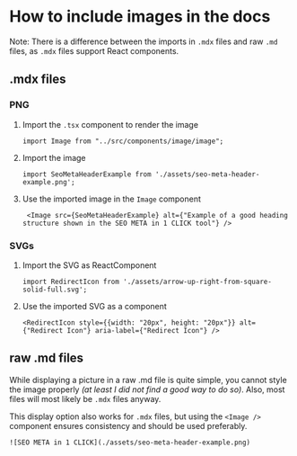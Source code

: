 # How to include images in the docs

Note: There is a difference between the imports in `.mdx` files and raw `.md` files, as `.mdx` files support React components. 

## .mdx files
### PNG
1. Import the `.tsx` component to render the image
   ```
   import Image from "../src/components/image/image";
   ```
2. Import the image
   ```
   import SeoMetaHeaderExample from './assets/seo-meta-header-example.png';
   ```
3. Use the imported image in the `Image` component
   ```
    <Image src={SeoMetaHeaderExample} alt={"Example of a good heading structure shown in the SEO META in 1 CLICK tool"} />
    ```
   
### SVGs
1. Import the SVG as ReactComponent
   ```
   import RedirectIcon from './assets/arrow-up-right-from-square-solid-full.svg';
   ```
2. Use the imported SVG as a component
   ```
   <RedirectIcon style={{width: "20px", height: "20px"}} alt={"Redirect Icon"} aria-label={"Redirect Icon"} />
   ```


## raw .md files

While displaying a picture in a raw .md file is quite simple, you cannot style the image properly *(at least I did not find a good way to do so)*.
Also, most files will most likely be `.mdx` files anyway.

This display option also works for `.mdx` files, but using the `<Image />` component ensures consistency and should be used preferably.

```
![SEO META in 1 CLICK](./assets/seo-meta-header-example.png)
```